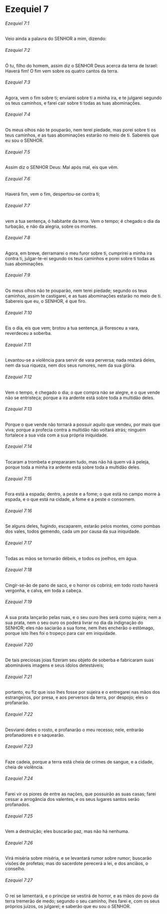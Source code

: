 # Ezequiel 7

###### Ezequiel 7:1

Veio ainda a palavra do SENHOR a mim, dizendo:

###### Ezequiel 7:2

Ó tu, filho do homem, assim diz o SENHOR Deus acerca da terra de Israel: Haverá fim! O fim vem sobre os quatro cantos da terra.

###### Ezequiel 7:3

Agora, vem o fim sobre ti; enviarei sobre ti a minha ira, e te julgarei segundo os teus caminhos, e farei cair sobre ti todas as tuas abominações.

###### Ezequiel 7:4

Os meus olhos não te pouparão, nem terei piedade, mas porei sobre ti os teus caminhos, e as tuas abominações estarão no meio de ti. Sabereis que eu sou o SENHOR.

###### Ezequiel 7:5

Assim diz o SENHOR Deus: Mal após mal, eis que vêm.

###### Ezequiel 7:6

Haverá fim, vem o fim, despertou-se contra ti;

###### Ezequiel 7:7

vem a tua sentença, ó habitante da terra. Vem o tempo; é chegado o dia da turbação, e não da alegria, sobre os montes.

###### Ezequiel 7:8

Agora, em breve, derramarei o meu furor sobre ti, cumprirei a minha ira contra ti, julgar-te-ei segundo os teus caminhos e porei sobre ti todas as tuas abominações.

###### Ezequiel 7:9

Os meus olhos não te pouparão, nem terei piedade; segundo os teus caminhos, assim te castigarei, e as tuas abominações estarão no meio de ti. Sabereis que eu, o SENHOR, é que firo.

###### Ezequiel 7:10

Eis o dia, eis que vem; brotou a tua sentença, já floresceu a vara, reverdeceu a soberba.

###### Ezequiel 7:11

Levantou-se a violência para servir de vara perversa; nada restará deles, nem da sua riqueza, nem dos seus rumores, nem da sua glória.

###### Ezequiel 7:12

Vem o tempo, é chegado o dia; o que compra não se alegre, e o que vende não se entristeça; porque a ira ardente está sobre toda a multidão deles.

###### Ezequiel 7:13

Porque o que vende não tornará a possuir aquilo que vendeu, por mais que viva; porque a profecia contra a multidão não voltará atrás; ninguém fortalece a sua vida com a sua própria iniquidade.

###### Ezequiel 7:14

Tocaram a trombeta e prepararam tudo, mas não há quem vá à peleja, porque toda a minha ira ardente está sobre toda a multidão deles.

###### Ezequiel 7:15

Fora está a espada; dentro, a peste e a fome; o que está no campo morre à espada, e o que está na cidade, a fome e a peste o consomem.

###### Ezequiel 7:16

Se alguns deles, fugindo, escaparem, estarão pelos montes, como pombas dos vales, todos gemendo, cada um por causa da sua iniquidade.

###### Ezequiel 7:17

Todas as mãos se tornarão débeis, e todos os joelhos, em água.

###### Ezequiel 7:18

Cingir-se-ão de pano de saco, e o horror os cobrirá; em todo rosto haverá vergonha, e calva, em toda a cabeça.

###### Ezequiel 7:19

A sua prata lançarão pelas ruas, e o seu ouro lhes será como sujeira; nem a sua prata, nem o seu ouro os poderá livrar no dia da indignação do SENHOR; eles não saciarão a sua fome, nem lhes encherão o estômago, porque isto lhes foi o tropeço para cair em iniquidade.

###### Ezequiel 7:20

De tais preciosas joias fizeram seu objeto de soberba e fabricaram suas abomináveis imagens e seus ídolos detestáveis;

###### Ezequiel 7:21

portanto, eu fiz que isso lhes fosse por sujeira e o entregarei nas mãos dos estrangeiros, por presa, e aos perversos da terra, por despojo; eles o profanarão.

###### Ezequiel 7:22

Desviarei deles o rosto, e profanarão o meu recesso; nele, entrarão profanadores e o saquearão.

###### Ezequiel 7:23

Faze cadeia, porque a terra está cheia de crimes de sangue, e a cidade, cheia de violência.

###### Ezequiel 7:24

Farei vir os piores de entre as nações, que possuirão as suas casas; farei cessar a arrogância dos valentes, e os seus lugares santos serão profanados.

###### Ezequiel 7:25

Vem a destruição; eles buscarão paz, mas não há nenhuma.

###### Ezequiel 7:26

Virá miséria sobre miséria, e se levantará rumor sobre rumor; buscarão visões de profetas; mas do sacerdote perecerá a lei, e dos anciãos, o conselho.

###### Ezequiel 7:27

O rei se lamentará, e o príncipe se vestirá de horror, e as mãos do povo da terra tremerão de medo; segundo o seu caminho, lhes farei e, com os seus próprios juízos, os julgarei; e saberão que eu sou o SENHOR.

